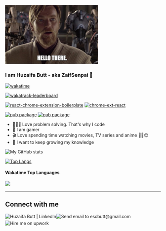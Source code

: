 <img src="/hellothere.jpeg" width="300"/>

### I am Huzaifa Butt - aka ZaifSenpai 👋

[![wakatime](https://wakatime.com/badge/user/b52e42fd-90b4-43d2-ab06-a8c0cd031b36.svg)](https://wakatime.com/@b52e42fd-90b4-43d2-ab06-a8c0cd031b36)

[![wakatrack-leaderboard](https://img.shields.io/badge/Chromium-wakatrack--leaderboard-8A2BE2?logo=googlechrome&logoColor=ffffff)](https://github.com/ZaifSenpai/wakatrack-leaderboard)

[![react-chrome-extension-boilerplate](https://img.shields.io/badge/Chromium-react--chrome--extension--boilerplate-8A2BE2?logo=googlechrome&logoColor=ffffff)](https://github.com/ZaifSenpai/react-chrome-extension-boilerplate)
[![chrome-ext-react](https://img.shields.io/badge/npm-chrome--ext--react-7A1BD2?logo=npm)](https://www.npmjs.com/package/chrome-ext-react)


[![pub package](https://img.shields.io/pub/v/dice_bear?label=dice_bear%20%7C%20pub&logo=flutter&color=02569B)](https://pub.dev/packages/dice_bear)
[![pub package](https://img.shields.io/pub/v/randomizer_null_safe?label=randomizer_null_safe%20%7C%20pub&logo=flutter&color=02569B)](https://pub.dev/packages/randomizer_null_safe)

- 🧑🏻‍💻 Love problem solving. That's why I code
- 👾 I am gamer
- 🎬 Love spending time watching movies, TV series and anime ✌🏻😌
- 🌳 I want to keep growing my knowledge

![My GitHub stats](https://github-readme-stats.vercel.app/api?username=zaifsenpai&count_private=true&show_icons=true&theme=dark)

[![Top Langs](https://github-readme-stats.vercel.app/api/top-langs/?username=zaifsenpai&theme=dark&langs_count=10&hide_title=true&layout=compact)](https://github.com/anuraghazra/github-readme-stats)

#### Wakatime Top Languages

[<img src="https://wakatime.com/share/@ZaifSenpai/bb973ed8-0387-4178-931e-299ad5a19fb0.png" />][wakatime]

---

## Connect with me
[<img align="left" alt="Huzaifa Butt | LinkedIn" height="22px" src="https://i.imgur.com/OQUXwNp.jpeg"/>][linkedin]
[<img align="left" alt="Send email to escbutt@gmail.com" height="22px" src="https://i.imgur.com/20rBedd.jpeg"/>][gmail]
[<img align="left" alt="Hire me on upwork" height="22px" src="https://i.imgur.com/GlhayMD.jpg"/>][upwork]

[linkedin]: https://linkedin.com/in/zaif
[gmail]: mailto:escbutt@gmail.com
[wakatime]: https://wakatime.com/@ZaifSenpai
[upwork]: https://www.upwork.com/freelancers/zaif
